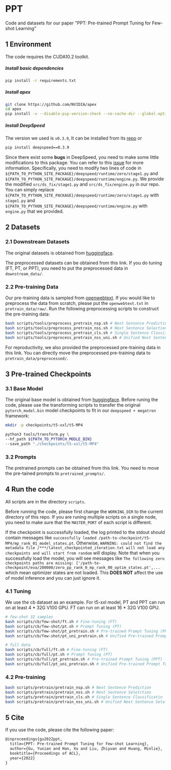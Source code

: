 # PPT

Code and datasets for our paper "PPT: Pre-trained Prompt Tuning for Few-shot Learning"



## 1 Environment

The code requires the CUDA10.2 toolkit. 

##### Install basic dependencies

```bash
pip install -r requirements.txt
```

##### Install apex

```bash
git clone https://github.com/NVIDIA/apex
cd apex
pip install -v --disable-pip-version-check --no-cache-dir --global-option="--cpp_ext" --global-option="--cuda_ext" ./
```
##### Install DeepSpeed

The version we used is `v0.3.9`, It can be installed from its [repo](https://github.com/microsoft/DeepSpeed/releases/tag/v0.3.9) or 
```bash
pip install deepspeed==0.3.9
```
Since there exist some **bugs** in DeepSpeed, you need to make some little modifications to this package. You can refer to this [issue](https://github.com/TsinghuaAI/CPM-2-Finetune/issues/11) for more information. Specifically, you need to modify two lines of code in `${PATH_TO_PYTHON_SITE_PACKAGE}/deepspeed/runtime/zero/stage1.py` and `${PATH_TO_PYTHON_SITE_PACKAGE}/deepspeed/runtime/engine.py`. We provide the modified `src/ds_fix/stage1.py` and `src/ds_fix/engine.py` in our repo. You can simply replace `${PATH_TO_PYTHON_SITE_PACKAGE}/deepspeed/runtime/zero/stage1.py` with `stage1.py` and `${PATH_TO_PYTHON_SITE_PACKAGE}/deepspeed/runtime/engine.py` with `engine.py` that we provided. 



## 2 Datasets

### 2.1 Downstream Datasets

The original datasets is obtained from [huggingface](https://huggingface.co/datasets).

The preprocessed datasets can be obtained from this link. If you do tuning (FT, PT, or PPT), you need to put the preprocessed data in `downstream_data/`.

### 2.2 Pre-training Data

Our pre-training data is sampled from [openwebtext](https://huggingface.co/datasets/openwebtext/tree/main). If you would like to preprocess the data from scratch, please put the `openwebtext.txt` in  `pretrain_data/raw/`. Run the following preprocessing scripts to construct the pre-training data:

```bash
bash scripts/tools/preprocess_pretrain_nsp.sh # Next Sentence Prediction
bash scripts/tools/preprocess_pretrain_nss.sh # Next Sentence Selection
bash scripts/tools/preprocess_pretrain_cls.sh # Single Sentence Classification
bash scripts/tools/preprocess_pretrain_nss_uni.sh # Unified Next Sentence Selection (for Unified PPT)
```

For reproductivity, we also provided the preprocessed pre-training data in this link. You can directly move the preprocessed pre-training data to `pretrain_data/preprocessed/`.



## 3 Pre-trained Checkpoints

### 3.1 Base Model

The original base model is obtained from [huggingface](https://huggingface.co/models). Before runing the code, please use the transforming scripts to transfer the original `pytorch_model.bin` model checkpoints to fit in our `deepspeed + megatron` framework:

```bash
mkdir -p checkpoints/t5-xxl/t5-MP4

python3 tools/transform.py \
--hf_path ${PATH_TO_PYTORCH_MODLE_BIN}
--save_path "./checkpoints/t5-xxl/t5-MP4"
```

### 3.2 Prompts

The pretrained prompts can be obtained from this link. You need to move the pre-tained prompts to `pretrained_prompts/`.



## 4 Run the code

All scripts are in the directory `scripts`.

Before running the code, please first change the `WORKING_DIR` to the current directory of this repo. If you are runing multiple scripts on a single node, you need to make sure that the `MASTER_PORT` of each script is different. 

If the checkpoint is successfully loaded, the log printed to the stdout should contain messages like `successfully loaded /path-to-checkpoint/t5-MP4/mp_rank_01_model_states.pt`. Otherwise, `WARNING: could not find the metadata file /***/latest_checkpointed_iteration.txt will not load any checkpoints and will start from random` will display. Note that when you successfully load the model, you will see messages like `The following zero checkpoints paths are missing: ['/path-to-checkpoint/eva/200000/zero_pp_rank_0_mp_rank_00_optim_states.pt',...` which mean optimizer states are not loaded. This **DOES NOT** affect the use of model inference and you can just ignore it.

### 4.1 Tuning

We use the cb dataset as an example. For t5-xxl model, PT and PPT can run on at least  4 * 32G V100 GPU. FT can run on at least 16 * 32G V100 GPU.

```bash
# few-shot 32 samples
bash scripts/cb/few-shot/ft.sh # Fine-tuning (FT)
bash scripts/cb/few-shot/pt.sh # Prompt Tuning (PT)
bash scripts/cb/few-shot/pt_pretrain.sh # Pre-trained Prompt Tuning (PPT)
bash scripts/cb/few-shot/pt_uni_pretrain.sh # Unified Pre-trained Prompt Tuning (Unified PPT)

# full data
bash scripts/cb/full/ft.sh # Fine-tuning (FT)
bash scripts/cb/full/pt.sh # Prompt Tuning (PT)
bash scripts/cb/full/pt_pretrain.sh # Pre-trained Prompt Tuning (PPT)
bash scripts/cb/full/pt_uni_pretrain.sh # Unified Pre-trained Prompt Tuning (Unified PPT)
```

### 4.2 Pre-training

```bash
bash scripts/pretrain/pretrain_nsp.sh # Next Sentence Prediction
bash scripts/pretrain/pretrain_nss.sh # Next Sentence Selelction
bash scripts/pretrain/pretrain_cls.sh # Single Sentence Classificatin
bash scripts/pretrain/pretrain_nss_uni.sh # Unified Next Sentence Selelction (for Unified PPT)
```



## 5 Cite

If you use the code, please cite the following paper:

```latex
@inproceedings{gu2022ppt,
  title={PPT: Pre-trained Prompt Tuning for Few-shot Learning},
  author={Gu, Yuxian and Han, Xu and Liu, Zhiyuan and Huang, Minlie},
  booktitle={Proceedings of ACL},
  year={2022}
}
```

